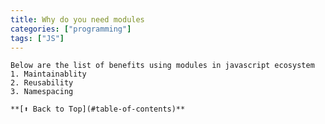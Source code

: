 ```yaml
---
title: Why do you need modules 
categories: ["programming"] 
tags: ["JS"]
---
```

    Below are the list of benefits using modules in javascript ecosystem
    1. Maintainablity
    2. Reusability
    3. Namespacing

    **[⬆ Back to Top](#table-of-contents)**

